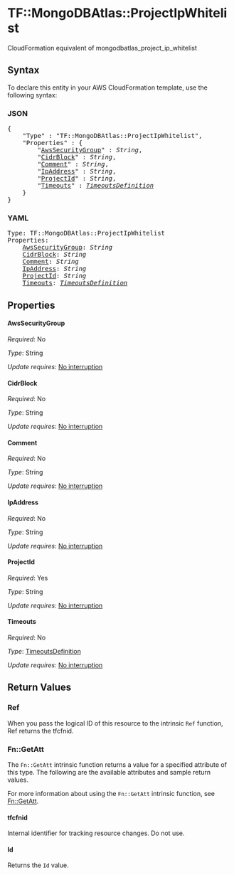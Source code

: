 # TF::MongoDBAtlas::ProjectIpWhitelist

CloudFormation equivalent of mongodbatlas_project_ip_whitelist

## Syntax

To declare this entity in your AWS CloudFormation template, use the following syntax:

### JSON

<pre>
{
    "Type" : "TF::MongoDBAtlas::ProjectIpWhitelist",
    "Properties" : {
        "<a href="#awssecuritygroup" title="AwsSecurityGroup">AwsSecurityGroup</a>" : <i>String</i>,
        "<a href="#cidrblock" title="CidrBlock">CidrBlock</a>" : <i>String</i>,
        "<a href="#comment" title="Comment">Comment</a>" : <i>String</i>,
        "<a href="#ipaddress" title="IpAddress">IpAddress</a>" : <i>String</i>,
        "<a href="#projectid" title="ProjectId">ProjectId</a>" : <i>String</i>,
        "<a href="#timeouts" title="Timeouts">Timeouts</a>" : <i><a href="timeoutsdefinition.md">TimeoutsDefinition</a></i>
    }
}
</pre>

### YAML

<pre>
Type: TF::MongoDBAtlas::ProjectIpWhitelist
Properties:
    <a href="#awssecuritygroup" title="AwsSecurityGroup">AwsSecurityGroup</a>: <i>String</i>
    <a href="#cidrblock" title="CidrBlock">CidrBlock</a>: <i>String</i>
    <a href="#comment" title="Comment">Comment</a>: <i>String</i>
    <a href="#ipaddress" title="IpAddress">IpAddress</a>: <i>String</i>
    <a href="#projectid" title="ProjectId">ProjectId</a>: <i>String</i>
    <a href="#timeouts" title="Timeouts">Timeouts</a>: <i><a href="timeoutsdefinition.md">TimeoutsDefinition</a></i>
</pre>

## Properties

#### AwsSecurityGroup

_Required_: No

_Type_: String

_Update requires_: [No interruption](https://docs.aws.amazon.com/AWSCloudFormation/latest/UserGuide/using-cfn-updating-stacks-update-behaviors.html#update-no-interrupt)

#### CidrBlock

_Required_: No

_Type_: String

_Update requires_: [No interruption](https://docs.aws.amazon.com/AWSCloudFormation/latest/UserGuide/using-cfn-updating-stacks-update-behaviors.html#update-no-interrupt)

#### Comment

_Required_: No

_Type_: String

_Update requires_: [No interruption](https://docs.aws.amazon.com/AWSCloudFormation/latest/UserGuide/using-cfn-updating-stacks-update-behaviors.html#update-no-interrupt)

#### IpAddress

_Required_: No

_Type_: String

_Update requires_: [No interruption](https://docs.aws.amazon.com/AWSCloudFormation/latest/UserGuide/using-cfn-updating-stacks-update-behaviors.html#update-no-interrupt)

#### ProjectId

_Required_: Yes

_Type_: String

_Update requires_: [No interruption](https://docs.aws.amazon.com/AWSCloudFormation/latest/UserGuide/using-cfn-updating-stacks-update-behaviors.html#update-no-interrupt)

#### Timeouts

_Required_: No

_Type_: <a href="timeoutsdefinition.md">TimeoutsDefinition</a>

_Update requires_: [No interruption](https://docs.aws.amazon.com/AWSCloudFormation/latest/UserGuide/using-cfn-updating-stacks-update-behaviors.html#update-no-interrupt)

## Return Values

### Ref

When you pass the logical ID of this resource to the intrinsic `Ref` function, Ref returns the tfcfnid.

### Fn::GetAtt

The `Fn::GetAtt` intrinsic function returns a value for a specified attribute of this type. The following are the available attributes and sample return values.

For more information about using the `Fn::GetAtt` intrinsic function, see [Fn::GetAtt](https://docs.aws.amazon.com/AWSCloudFormation/latest/UserGuide/intrinsic-function-reference-getatt.html).

#### tfcfnid

Internal identifier for tracking resource changes. Do not use.

#### Id

Returns the <code>Id</code> value.

